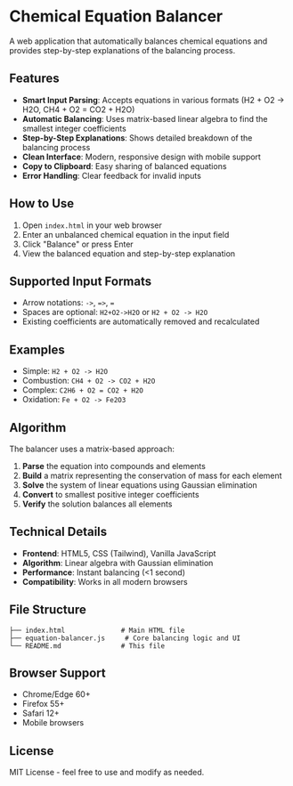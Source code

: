 # Chemical Equation Balancer

A web application that automatically balances chemical equations and provides step-by-step explanations of the balancing process.

## Features

- **Smart Input Parsing**: Accepts equations in various formats (H2 + O2 -> H2O, CH4 + O2 = CO2 + H2O)
- **Automatic Balancing**: Uses matrix-based linear algebra to find the smallest integer coefficients
- **Step-by-Step Explanations**: Shows detailed breakdown of the balancing process
- **Clean Interface**: Modern, responsive design with mobile support
- **Copy to Clipboard**: Easy sharing of balanced equations
- **Error Handling**: Clear feedback for invalid inputs

## How to Use

1. Open `index.html` in your web browser
2. Enter an unbalanced chemical equation in the input field
3. Click "Balance" or press Enter
4. View the balanced equation and step-by-step explanation

## Supported Input Formats

- Arrow notations: `->`, `=>`, `=`
- Spaces are optional: `H2+O2->H2O` or `H2 + O2 -> H2O`
- Existing coefficients are automatically removed and recalculated

## Examples

- Simple: `H2 + O2 -> H2O`
- Combustion: `CH4 + O2 -> CO2 + H2O`
- Complex: `C2H6 + O2 = CO2 + H2O`
- Oxidation: `Fe + O2 -> Fe2O3`

## Algorithm

The balancer uses a matrix-based approach:

1. **Parse** the equation into compounds and elements
2. **Build** a matrix representing the conservation of mass for each element
3. **Solve** the system of linear equations using Gaussian elimination
4. **Convert** to smallest positive integer coefficients
5. **Verify** the solution balances all elements

## Technical Details

- **Frontend**: HTML5, CSS (Tailwind), Vanilla JavaScript
- **Algorithm**: Linear algebra with Gaussian elimination
- **Performance**: Instant balancing (<1 second)
- **Compatibility**: Works in all modern browsers

## File Structure

```
├── index.html              # Main HTML file
├── equation-balancer.js     # Core balancing logic and UI
└── README.md               # This file
```

## Browser Support

- Chrome/Edge 60+
- Firefox 55+
- Safari 12+
- Mobile browsers

## License

MIT License - feel free to use and modify as needed.
